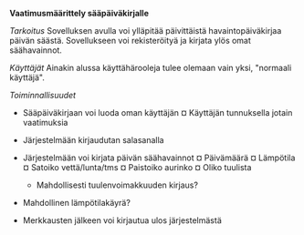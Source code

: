 **Vaatimusmäärittely sääpäiväkirjalle**

*Tarkoitus*
Sovelluksen avulla voi ylläpitää päivittäistä havaintopäiväkirjaa päivän säästä. Sovellukseen voi rekisteröityä ja kirjata ylös omat säähavainnot.

*Käyttäjät*
Ainakin alussa käyttähärooleja tulee olemaan vain yksi, "normaali käyttäjä".

*Toiminnallisuudet*
- Sääpäiväkirjaan voi luoda oman käyttäjän
  ¤ Käyttäjän tunnuksella jotain vaatimuksia

- Järjestelmään kirjaudutan salasanalla

- Järjestelmään voi kirjata päivän säähavainnot
  ¤ Päivämäärä
  ¤ Lämpötila
  ¤ Satoiko vettä/lunta/tms
  ¤ Paistoiko aurinko
  ¤ Oliko tuulista
    - Mahdollisesti tuulenvoimakkuuden kirjaus?

- Mahdollinen lämpötilakäyrä?

- Merkkausten jälkeen voi kirjautua ulos järjestelmästä
